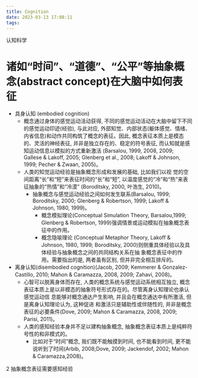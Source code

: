 ```yaml
---
title: Cognition
date: 2023-03-13 17:08:11
tags:
---
```

认知科学
# 诸如“时间”、“道德”、“公平”等抽象概念(abstract concept)在大脑中如何表征
- 具身认知 (embodied cognition)
  - 概念通过身体的感觉运动活动获得, 不同的感觉运动活动在大脑中留下不同的感觉运动印迹(经验), 与此对应, 外部知觉、内部状态(躯体感觉、情绪、内省信息)和动作共同构筑了概念的表征。因此, 概念表征本质上是模态的、灵活的神经表征, 并非是独立存在的、稳定的符号表征, 而认知就是感知运动信息以模拟的方式重新激活 (Barsalou, 1999, 2008, 2009; Gallese & Lakoff, 2005; Glenberg et al., 2008; Lakoff & Johnson, 1999; Pecher & Zwaan, 2005)。
  - 人类的知觉运动经验是抽象概念形成和发展的基础, 比如我们以视 觉的空间距离“长”和“短”来表征时间的“长”和“短”, 以温度感觉的“冷”和“热”来表征抽象的“热情”和“冷漠” (Boroditsky, 2000, 叶浩生, 2010)。
    - 抽象概念与感觉运动经验之间如何发生联系(Barsalou, 1999; Boroditsky, 2000; Glenberg & Robertson, 1999; Lakoff & Johnson, 1980, 1999)。
      - 概念模拟理论(Conceptual Simulation Theory, Barsalou,1999; Glenberg & Robertson, 1999)强调情景或运动模拟在抽象概念表征中的作用。
      - 概念隐喻理论 (Conceptual Metaphor Theory, Lakoff & Johnson, 1980, 1999; Boroditsky, 2000)则侧重具体经验以及具体经验与抽象概念之间的共同结构关系在抽 象概念表征中的作用。需要指出的是, 两者虽有区别, 但并非完全相互排斥的。
- 离身认知(disembodied cognition)(Jacob, 2009; Kemmerer & Gonzalez-Castillo, 2010; Mahon & Caramazza, 2008, 2009; Zahavi, 2008)。
  - 心智可以脱离身体而存在, 人类的概念系统与感觉运动系统相互独立, 概念表征本质上是以非模态的抽象符号形式存在的。尽管离身认知理论也承认感觉运动信 息能够对概念通达产生影响, 并且会在概念通达中有所激活, 但是离身认知理论认为, 这种促进 和激活只是辅助性或伴随性的, 并非是概念表征的必要条件(Dove, 2009; Mahon & Caramazza, 2008, 2009; Parisi, 2011)。
  - 人类的感知经验本身并不足以建构抽象概念, 抽象概念表征本质上是纯粹符号性的和非模式的。
    - 比如对于“时间”概念, 我们既不能触摸到时间, 也不能看到时间, 更不能说听到了时间(Arbib, 2008;Dove, 2009; Jackendof, 2002; Mahon & Caramazza,2008)。



2 抽象概念表征需要感知经验

